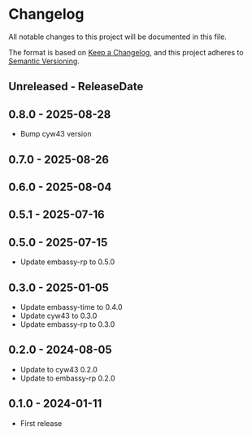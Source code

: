 # Changelog

All notable changes to this project will be documented in this file.

The format is based on [Keep a Changelog](https://keepachangelog.com/en/1.0.0/),
and this project adheres to [Semantic Versioning](https://semver.org/spec/v2.0.0.html).

<!-- next-header -->
## Unreleased - ReleaseDate

## 0.8.0 - 2025-08-28

- Bump cyw43 version

## 0.7.0 - 2025-08-26

## 0.6.0 - 2025-08-04

## 0.5.1 - 2025-07-16

## 0.5.0 - 2025-07-15

- Update embassy-rp to 0.5.0

## 0.3.0 - 2025-01-05

- Update embassy-time to 0.4.0
- Update cyw43 to 0.3.0
- Update embassy-rp to 0.3.0

## 0.2.0 - 2024-08-05

- Update to cyw43 0.2.0
- Update to embassy-rp 0.2.0

## 0.1.0 - 2024-01-11

- First release
